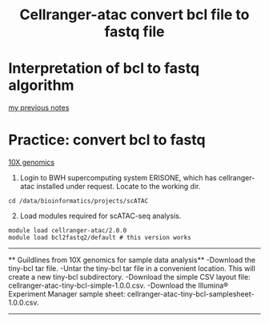 # <h1 align="center">Cellranger-atac convert bcl file to fastq file</h1>

# Interpretation of bcl to fastq algorithm
[my previous notes](https://github.com/TingtingSsl2/scRNA-seq_LearningPage/blob/main/03_Convert%20bcl%20to%20fastq.md)

# Practice: convert bcl to fastq
[10X genomics](https://support.10xgenomics.com/single-cell-atac/software/pipelines/latest/using/mkfastq)

1. Login to BWH supercomputing system ERISONE, which has cellranger-atac installed under request. Locate to the working dir. 
```
cd /data/bioinformatics/projects/scATAC
```

2. Load modules required for scATAC-seq analysis. 
```
module load cellranger-atac/2.0.0
module load bcl2fastq2/default # this version works
```

***
** Guildlines from 10X genomics for sample data analysis** 
-Download the tiny-bcl tar file.
-Untar the tiny-bcl tar file in a convenient location. This will create a new tiny-bcl subdirectory.
-Download the simple CSV layout file: cellranger-atac-tiny-bcl-simple-1.0.0.csv.
-Download the Illumina® Experiment Manager sample sheet: cellranger-atac-tiny-bcl-samplesheet-1.0.0.csv.
***


